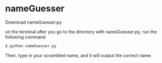 # nameGuesser

Download nameGuesser.py 

on the terminal after you go to the directory with nameGuesser.py, run the following command

```sh
$ python nameGuesser.py
```


Then, type in your scrambled name, and it will output the correct name.
